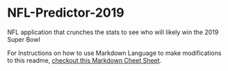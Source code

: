 # NFL-Predictor-2019
NFL application that crunches the stats to see who will likely win the 2019 Super Bowl


For Instructions on how to use Markdown Language to make modifications to this readme, [checkout this Markdown Cheet Sheet](https://github.com/adam-p/markdown-here/wiki/Markdown-Cheatsheet).
